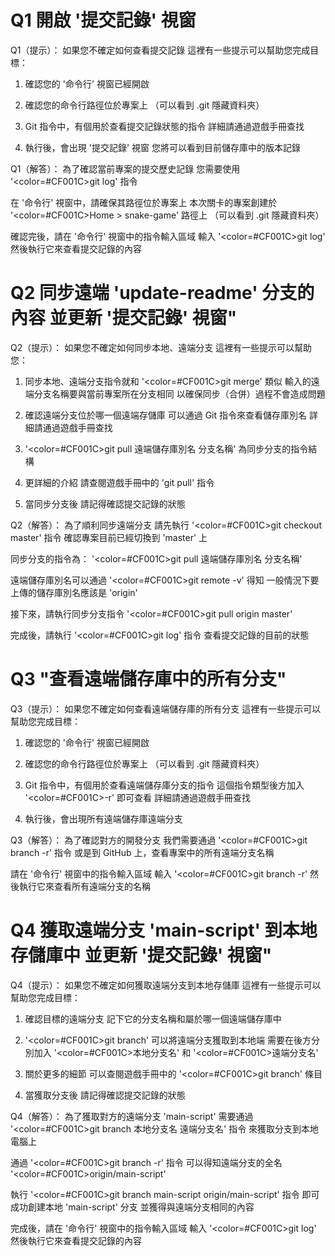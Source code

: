 # Q1 開啟 '提交記錄' 視窗
Q1（提示）：
如果您不確定如何查看提交記錄
這裡有一些提示可以幫助您完成目標：

1. 確認您的 '命令行' 視窗已經開啟

2. 確認您的命令行路徑位於專案上
   （可以看到 .git 隱藏資料夾）

3. Git 指令中，有個用於查看提交記錄狀態的指令
   詳細請通過遊戲手冊查找

4. 執行後，會出現 '提交記錄' 視窗
   您將可以看到目前儲存庫中的版本記錄

Q1（解答）：
為了確認當前專案的提交歷史記錄
您需要使用 '<color=#CF001C>git log</color>' 指令

在 '命令行' 視窗中，請確保其路徑位於專案上
本次關卡的專案創建於 '<color=#CF001C>Home > snake-game</color>' 路徑上
（可以看到 .git 隱藏資料夾）

確認完後，請在 '命令行' 視窗中的指令輸入區域
輸入 '<color=#CF001C>git log</color>'
然後執行它來查看提交記錄的內容

# Q2 同步遠端 'update-readme' 分支的內容 並更新 '提交記錄' 視窗"
Q2（提示）：
如果您不確定如何同步本地、遠端分支
這裡有一些提示可以幫助您：

1. 同步本地、遠端分支指令就和 '<color=#CF001C>git merge</color>' 類似
   輸入的遠端分支名稱要與當前專案所在分支相同
   以確保同步（合併）過程不會造成問題

2. 確認遠端分支位於哪一個遠端存儲庫
   可以通過 Git 指令來查看儲存庫別名
   詳細請通過遊戲手冊查找

3. '<color=#CF001C>git pull 遠端儲存庫別名 分支名稱</color>'
   為同步分支的指令結構

4. 更詳細的介紹
   請查閱遊戲手冊中的 'git pull' 指令

5. 當同步分支後
   請記得確認提交記錄的狀態

Q2（解答）：
為了順利同步遠端分支
請先執行 '<color=#CF001C>git checkout master</color>' 指令
確認專案目前已經切換到 'master' 上

同步分支的指令為：
'<color=#CF001C>git pull 遠端儲存庫別名 分支名稱</color>'

遠端儲存庫別名可以通過 '<color=#CF001C>git remote -v</color>' 得知
一般情況下要上傳的儲存庫別名應該是 'origin'

接下來，請執行同步分支指令
'<color=#CF001C>git pull origin master</color>'

完成後，請執行 '<color=#CF001C>git log</color>' 指令
查看提交記錄的目前的狀態


# Q3 "查看遠端儲存庫中的所有分支"
Q3（提示）：
如果您不確定如何查看遠端儲存庫的所有分支
這裡有一些提示可以幫助您完成目標：

1. 確認您的 '命令行' 視窗已經開啟

2. 確認您的命令行路徑位於專案上
   （可以看到 .git 隱藏資料夾）

3. Git 指令中，有個用於查看遠端儲存庫分支的指令
   這個指令類型後方加入 '<color=#CF001C>-r</color>' 即可查看
   詳細請通過遊戲手冊查找

4. 執行後，會出現所有遠端儲存庫遠端分支

Q3（解答）：
為了確認對方的開發分支
我們需要通過 '<color=#CF001C>git branch -r</color>' 指令
或是到 GitHub 上，查看專案中的所有遠端分支名稱

請在 '命令行' 視窗中的指令輸入區域
輸入 '<color=#CF001C>git branch -r</color>'
然後執行它來查看所有遠端分支的名稱

# Q4 獲取遠端分支 'main-script' 到本地存儲庫中  並更新 '提交記錄' 視窗"
Q4（提示）：
如果您不確定如何獲取遠端分支到本地存儲庫
這裡有一些提示可以幫助您完成目標：

1. 確認目標的遠端分支
   記下它的分支名稱和屬於哪一個遠端儲存庫中

2. '<color=#CF001C>git branch</color>' 可以將遠端分支獲取到本地端
   需要在後方分別加入 '<color=#CF001C>本地分支名</color>' 和 '<color=#CF001C>遠端分支名</color>'

3. 關於更多的細節
   可以查閱遊戲手冊中的 '<color=#CF001C>git branch</color>' 條目

4. 當獲取分支後
   請記得確認提交記錄的狀態

Q4（解答）：
為了獲取對方的遠端分支 'main-script'
需要通過 '<color=#CF001C>git branch 本地分支名 遠端分支名</color>' 指令
來獲取分支到本地電腦上

通過 '<color=#CF001C>git branch -r</color>' 指令
可以得知遠端分支的全名 '<color=#CF001C>origin/main-script</color>'

執行 '<color=#CF001C>git branch main-script origin/main-script</color>' 指令
即可成功創建本地 'main-script' 分支
並獲得與遠端分支相同的內容

完成後，請在 '命令行' 視窗中的指令輸入區域
輸入 '<color=#CF001C>git log</color>'
然後執行它來查看提交記錄的內容